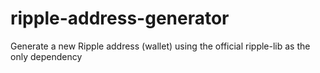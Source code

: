 # ripple-address-generator
Generate a new Ripple address (wallet) using the official ripple-lib as the only dependency
